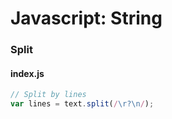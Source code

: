 # Javascript: String

### Split

#### index.js
```javascript
// Split by lines
var lines = text.split(/\r?\n/);
```

